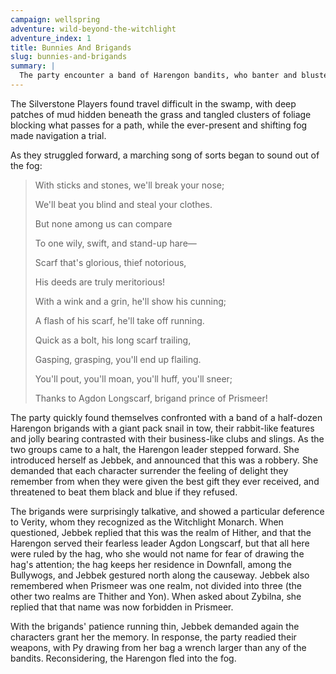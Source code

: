 ```yaml
---
campaign: wellspring
adventure: wild-beyond-the-witchlight
adventure_index: 1
title: Bunnies And Brigands
slug: bunnies-and-brigands
summary: |
  The party encounter a band of Harengon bandits, who banter and bluster but ultimately flee rather than fight.
---
```


The Silverstone Players found travel difficult in the swamp, with deep patches of mud hidden beneath the grass and tangled clusters of foliage blocking what passes for a path, while the ever-present and shifting fog made navigation a trial.

As they struggled forward, a marching song of sorts began to sound out of the fog:

> With sticks and stones, we'll break your nose;
>
> We'll beat you blind and steal your clothes.
>
> But none among us can compare
>
> To one wily, swift, and stand-up hare—
>
> Scarf that's glorious, thief notorious,
>
>His deeds are truly meritorious!
>
>With a wink and a grin, he'll show his cunning;
>
> A flash of his scarf, he'll take off running.
>
> Quick as a bolt, his long scarf trailing,
>
> Gasping, grasping, you'll end up flailing.
>
> You'll pout, you'll moan, you'll huff, you'll sneer;
>
> Thanks to Agdon Longscarf, brigand prince of Prismeer!

The party quickly found themselves confronted with a band of a half-dozen Harengon brigands with a giant pack snail in tow, their rabbit-like features and jolly bearing contrasted with their business-like clubs and slings. As the two groups came to a halt, the Harengon leader stepped forward. She introduced herself as Jebbek, and announced that this was a robbery. She demanded that each character surrender the feeling of delight they remember from when they were given the best gift they ever received, and threatened to beat them black and blue if they refused.

The brigands were surprisingly talkative, and showed a particular deference to Verity, whom they recognized as the Witchlight Monarch. When questioned, Jebbek replied that this was the realm of Hither, and that the Harengon served their fearless leader Agdon Longscarf, but that all here were ruled by the hag, who she would not name for fear of drawing the hag's attention; the hag keeps her residence in Downfall, among the Bullywogs, and Jebbek gestured north along the causeway. Jebbek also remembered when Prismeer was one realm, not divided into three (the other two realms are Thither and Yon). When asked about Zybilna, she replied that that name was now forbidden in Prismeer.

With the brigands' patience running thin, Jebbek demanded again the characters grant her the memory. In response, the party readied their weapons, with Py drawing from her bag a wrench larger than any of the bandits. Reconsidering, the Harengon fled into the fog.

